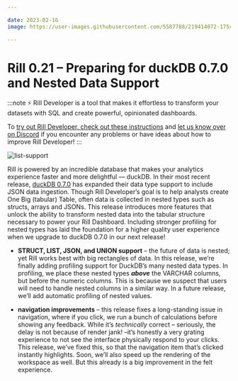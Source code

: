 ```yaml
---

date: 2023-02-16
image: https://user-images.githubusercontent.com/5587788/219414072-175c4f82-0396-4130-bb45-e9494e1b20fc.png

---
```



# Rill 0.21 – Preparing for duckDB 0.7.0 and Nested Data Support

:::note
⚡ Rill Developer is a tool that makes it effortless to transform your datasets with SQL and create powerful, opinionated dashboards.

To [try out Rill Developer, check out these instructions](/get-started/install) and [let us know over on Discord](https://discord.gg/TatjVY32) if you encounter any problems or have ideas about how to improve Rill Developer!
:::

![list-support](https://user-images.githubusercontent.com/5587788/219413757-3ff47a73-200c-4513-93c4-84c31f8dd564.gif "799514642")


Rill is powered by an incredible database that makes your analytics experience faster and more delightful — duckDB. In their most recent release, [duckDB 0.7.0](https://duckdb.org/2023/02/13/announcing-duckdb-070.html) has expanded their data type support to include JSON data ingestion. Though Rill Developer’s goal is to help analysts create One Big (tabular) Table, often data is collected in nested types such as structs, arrays and JSONs. This release introduces more features that unlock the ability to transform nested data into the tabular structure necessary to power your Rill Dashboard. Including stronger profiling for nested types has laid the foundation for a higher quality user experience when we upgrade to duckDB 0.7.0 in our next release!

- **STRUCT, LIST, JSON, and UNION support** – the future of data is nested; yet Rill works best with big rectangles of data. In this release, we’re finally adding profiling support for DuckDB’s many nested data types. In profiling, we place these nested types ***above*** the VARCHAR columns, but before the numeric columns. This is because we suspect that users will need to handle nested columns in a similar way. In a future release, we’ll add automatic profiling of nested values.

- **navigation improvements** – this release fixes a long-standing issue in navigation, where if you click, we run a bunch of calculations before showing any feedback. While it’s *technically* correct – seriously, the delay is not because of render jank! –it’s honestly a very grating experience to not see the interface physically respond to your clicks. This release, we’ve fixed this, so that the navigation item that’s clicked instantly highlights. Soon, we’ll also speed up the rendering of the workspace as well. But this already is a big improvement in the felt experience.
